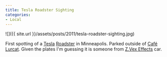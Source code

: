 ```yaml
---
title: Tesla Roadster Sighting
categories:
- Local
---
```


![]({{ site.url }}/assets/posts/2011/tesla-roadster-sighting.jpg)
  



First spotting of a [Tesla](http://www.teslamotors.com/) [Roadster](http://www.teslamotors.com/roadster) in Minneapolis. Parked outside of [Café Lurcat](http://www.cafelurcat.com/). Given the plates I'm guessing it is someone from [Z.Vex Effects](http://en.wikipedia.org/wiki/Zvex) car.
